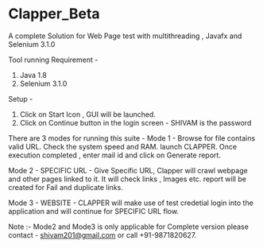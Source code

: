 # Clapper_Beta
A complete Solution for Web Page test with multithreading , Javafx and Selenium 3.1.0

Tool running Requirement - 
1. Java 1.8
2. Selenium  3.1.0

Setup -
1. Click on Start Icon , GUI will be launched.
2. Click on Continue button in the login screen - SHIVAM is the password

There are 3 modes for running this suite - 
Mode 1 - Browse for file contains valid URL.
Check the system speed and RAM.
launch CLAPPER.
Once execution completed , enter mail id
and click on Generate report.

Mode 2 - SPECIFIC URL - Give Specific URL, Clapper will crawl webpage and other pages linked to it. It will check links , Images etc.
report will be created for Fail and duplicate links.

Mode 3 - WEBSITE - CLAPPER will make use of test credetial login into the application and will continue for SPECIFIC URL flow.

Note :- Mode2 and Mode3 is only applicable for Complete version 
please contact - shivam201@gmail.com or call +91-9871820627.
